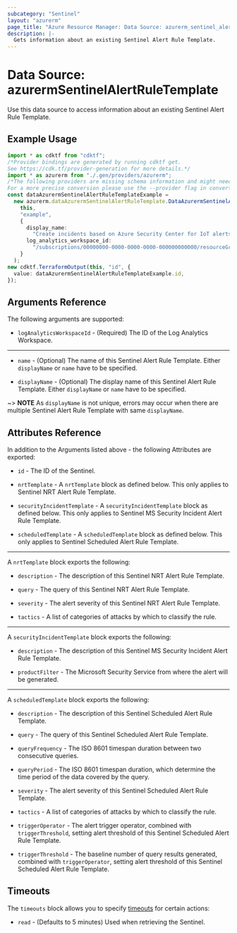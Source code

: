 ```yaml
---
subcategory: "Sentinel"
layout: "azurerm"
page_title: "Azure Resource Manager: Data Source: azurerm_sentinel_alert_rule_template"
description: |-
  Gets information about an existing Sentinel Alert Rule Template.
---
```


# Data Source: azurermSentinelAlertRuleTemplate

Use this data source to access information about an existing Sentinel Alert Rule Template.

## Example Usage

```typescript
import * as cdktf from "cdktf";
/*Provider bindings are generated by running cdktf get.
See https://cdk.tf/provider-generation for more details.*/
import * as azurerm from "./.gen/providers/azurerm";
/*The following providers are missing schema information and might need manual adjustments to synthesize correctly: azurerm.
For a more precise conversion please use the --provider flag in convert.*/
const dataAzurermSentinelAlertRuleTemplateExample =
  new azurerm.dataAzurermSentinelAlertRuleTemplate.DataAzurermSentinelAlertRuleTemplate(
    this,
    "example",
    {
      display_name:
        "Create incidents based on Azure Security Center for IoT alerts",
      log_analytics_workspace_id:
        "/subscriptions/00000000-0000-0000-0000-000000000000/resourceGroups/mygroup1/providers/Microsoft.OperationalInsights/workspaces/workspace1",
    }
  );
new cdktf.TerraformOutput(this, "id", {
  value: dataAzurermSentinelAlertRuleTemplateExample.id,
});

```

## Arguments Reference

The following arguments are supported:

* `logAnalyticsWorkspaceId` - (Required) The ID of the Log Analytics Workspace.

***

*   `name` - (Optional) The name of this Sentinel Alert Rule Template. Either `displayName` or `name` have to be specified.

*   `displayName` - (Optional) The display name of this Sentinel Alert Rule Template. Either `displayName` or `name` have to be specified.

\~> **NOTE** As `displayName` is not unique, errors may occur when there are multiple Sentinel Alert Rule Template with same `displayName`.

## Attributes Reference

In addition to the Arguments listed above - the following Attributes are exported:

*   `id` - The ID of the Sentinel.

*   `nrtTemplate` - A `nrtTemplate` block as defined below. This only applies to Sentinel NRT Alert Rule Template.

*   `securityIncidentTemplate` - A `securityIncidentTemplate` block as defined below. This only applies to Sentinel MS Security Incident Alert Rule Template.

*   `scheduledTemplate` - A `scheduledTemplate` block as defined below. This only applies to Sentinel Scheduled Alert Rule Template.

***

A `nrtTemplate` block exports the following:

*   `description` - The description of this Sentinel NRT Alert Rule Template.

*   `query` - The query of this Sentinel NRT Alert Rule Template.

*   `severity` - The alert severity of this Sentinel NRT Alert Rule Template.

*   `tactics` - A list of categories of attacks by which to classify the rule.

***

A `securityIncidentTemplate` block exports the following:

*   `description` - The description of this Sentinel MS Security Incident Alert Rule Template.

*   `productFilter` - The Microsoft Security Service from where the alert will be generated.

***

A `scheduledTemplate` block exports the following:

*   `description` - The description of this Sentinel Scheduled Alert Rule Template.

*   `query` - The query of this Sentinel Scheduled Alert Rule Template.

*   `queryFrequency` - The ISO 8601 timespan duration between two consecutive queries.

*   `queryPeriod` - The ISO 8601 timespan duration, which determine the time period of the data covered by the query.

*   `severity` - The alert severity of this Sentinel Scheduled Alert Rule Template.

*   `tactics` - A list of categories of attacks by which to classify the rule.

*   `triggerOperator` - The alert trigger operator, combined with `triggerThreshold`, setting alert threshold of this Sentinel Scheduled Alert Rule Template.

*   `triggerThreshold` - The baseline number of query results generated, combined with `triggerOperator`, setting alert threshold of this Sentinel Scheduled Alert Rule Template.

## Timeouts

The `timeouts` block allows you to specify [timeouts](https://www.terraform.io/language/resources/syntax#operation-timeouts) for certain actions:

* `read` - (Defaults to 5 minutes) Used when retrieving the Sentinel.
